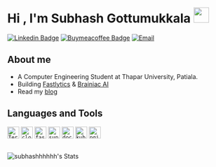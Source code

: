 
# Hi , I'm Subhash Gottumukkala <img src="https://media.giphy.com/media/hvRJCLFzcasrR4ia7z/giphy.gif" width="35">

[![Linkedin Badge](https://img.shields.io/badge/LinkedIn-0A66C2.svg?style=for-the-badge&logo=LinkedIn&logoColor=white)](https://linkedin.com/in/subhashgottumukkala)
[![Buymeacoffee Badge](https://img.shields.io/badge/Buy%20Me%20A%20Coffee-FFDD00.svg?style=for-the-badge&logo=Buy-Me-A-Coffee&logoColor=black)](https://buymeacoffee.com/subhashh)
[![Email](https://img.shields.io/badge/Email-Me-purple?style=for-the-badge&logo=gmail)](mailto:subhashgottumukkala17@gmail.com)


## About me

- A Computer Engineering Student at Thapar University, Patiala.
- Building [Fastlytics](https://fastlytics.app) & [Brainiac AI](https://trybrainiac.app)
- Read my [blog](https://subhashh.tech)

## Languages and Tools
<code><img height="27" src="https://cdn.jsdelivr.net/gh/devicons/devicon@latest/icons/terraform/terraform-original.svg" alt="Terraform" /></code>
<code><img height="27" src="https://cdn.jsdelivr.net/gh/devicons/devicon@latest/icons/cloudflare/cloudflare-original.svg" alt="cloudflare" /></code>
<code><img height="27" src="https://cdn.jsdelivr.net/gh/devicons/devicon@latest/icons/fastapi/fastapi-original.svg" alt="fastapi" /></code>
<code><img height="27" src="https://cdn.jsdelivr.net/gh/devicons/devicon@latest/icons/supabase/supabase-original.svg" alt="supabase" /></code>
<code><img height="27" src="https://cdn.jsdelivr.net/gh/devicons/devicon@latest/icons/docker/docker-original.svg" alt="docker" /></code>
<code><img height="27" src="https://cdn.jsdelivr.net/gh/devicons/devicon@latest/icons/kubernetes/kubernetes-original.svg" alt="kubernetes" /></code>
<code><img height="27" src="https://cdn.jsdelivr.net/gh/devicons/devicon@latest/icons/nginx/nginx-original.svg" alt="nginx" /></code>
          

##
![subhashhhhhh's Stats](https://github-readme-stats.vercel.app/api?username=subhashhhhhh&theme=dark&show_icons=true&hide_border=true&count_private=true)
